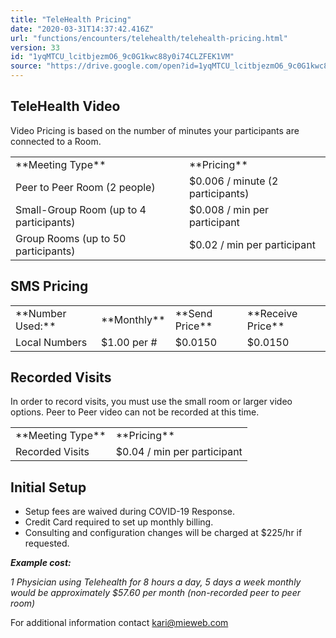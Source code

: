 ```yaml
---
title: "TeleHealth Pricing"
date: "2020-03-31T14:37:42.416Z"
url: "functions/encounters/telehealth/telehealth-pricing.html"
version: 33
id: "1yqMTCU_lcitbjezmO6_9c0G1kwc88y0i74CLZFEK1VM"
source: "https://drive.google.com/open?id=1yqMTCU_lcitbjezmO6_9c0G1kwc88y0i74CLZFEK1VM"
---
```

## TeleHealth Video

Video Pricing is based on the number of minutes your participants are connected to a Room.



<table>
  <tr>
    <td>**Meeting Type**</td>
    <td>**Pricing**</td>
  </tr>
  <tr>
    <td>Peer to Peer Room (2 people)</td>
    <td>$0.006 / minute (2 participants)</td>
  </tr>
  <tr>
    <td>Small-Group Room (up to 4 participants)</td>
    <td>$0.008 / min per participant</td>
  </tr>
  <tr>
    <td>Group Rooms (up to 50 participants)</td>
    <td>$0.02 / min per participant</td>
  </tr>
</table>

## SMS Pricing

<table>
  <tr>
    <td>**Number Used:**</td>
    <td>**Monthly**</td>
    <td>**Send Price**</td>
    <td>**Receive Price**</td>
  </tr>
  <tr>
    <td>Local Numbers</td>
    <td>$1.00 per #</td>
    <td>$0.0150</td>
    <td>$0.0150</td>
  </tr>
</table>

## Recorded Visits

In order to record visits, you must use the small room or larger video options. Peer to Peer video can not be recorded at this time. 



<table>
  <tr>
    <td>**Meeting Type**</td>
    <td>**Pricing**</td>
  </tr>
  <tr>
    <td>Recorded Visits</td>
    <td>$0.04 / min per participant</td>
  </tr>
</table>

## Initial Setup

* Setup fees are waived during COVID-19 Response.
* Credit Card required to set up monthly billing.
* Consulting and configuration changes will be charged at $225/hr if requested.



**_Example cost:_**

*1 Physician using Telehealth for 8 hours a day, 5 days a week monthly would be approximately $57.60 per month (non-recorded peer to peer room)*

For additional information contact [kari@mieweb.com](../../../mailto:kari@mieweb.com)

